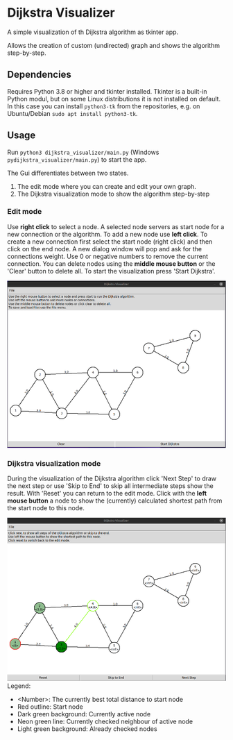 # Dijkstra Visualizer
A simple visualization of th Dijkstra algorithm as tkinter app. 

Allows the creation of custom (undirected) graph and shows the algorithm step-by-step. 


## Dependencies
Requires Python 3.8 or higher and tkinter installed. 
Tkinter is a built-in Python modul, but on some Linux distributions it is not installed on default.
In this case you can install `python3-tk` from the repositories, e.g. on Ubuntu/Debian `sudo apt install python3-tk`.

## Usage
Run `python3 dijkstra_visualizer/main.py` (Windows `pydijkstra_visualizer/main.py`) to start the app. 

The Gui differentiates between two states.
1. The edit mode where you can create and edit your own graph.
2. The Dijkstra visualization mode to show the algorithm step-by-step

### Edit mode
Use **right click** to select a node. 
A selected node servers as start node for a new connection or the algorithm.
To add a new node use **left click**. 
To create a new connection first select the start node (right click) and then click on the end node. 
A new dialog window will pop and ask for the connections weight. 
Use 0 or negative numbers to remove the current connection. 
You can delete nodes using the **middle mouse button** or the 'Clear' button to delete all.
To start the visualization press 'Start Dijkstra'.  

![edit_mode.png](edit_mode.png)


### Dijkstra visualization mode
During the visualization of the Dijkstra algorithm click 'Next Step' to draw the next step 
or use 'Skip to End' to skip all intermediate steps show the result.
With 'Reset' you can return to the edit mode. 
Click with the **left mouse button** a node to show the (currently) calculated shortest path from the start node to this node.

![dijkstra_mode.png](dijkstra_mode.png)     
Legend:
- \<Number\>: The currently best total distance to start node
- Red outline: Start node
- Dark green background: Currently active node 
- Neon green line: Currently checked neighbour of active node
- Light green background: Already checked nodes